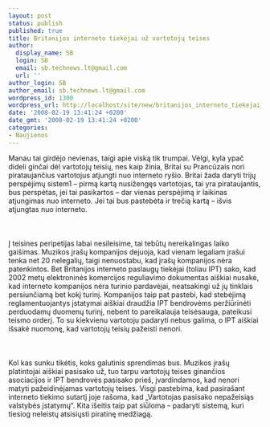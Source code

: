 ```yaml
---
layout: post
status: publish
published: true
title: Britanijos interneto tiekėjai už vartotojų teises
author:
  display_name: SB
  login: SB
  email: sb.technews.lt@gmail.com
  url: ''
author_login: SB
author_email: sb.technews.lt@gmail.com
wordpress_id: 1300
wordpress_url: http://localhost/site/new/britanijos_interneto_tiekejai_uz_vartotoju_teises/
date: '2008-02-19 13:41:24 +0200'
date_gmt: '2008-02-19 13:41:24 +0200'
categories:
- Naujienos
---
```

<p>Manau tai girdėjo nevienas, taigi apie viską tik trumpai. Vėlgi, kyla ypač dideli ginčai dėl vartotojų teisių, nes kaip žinia, Britai su Prancūzais nori pirataujančius vartotojus atjungti nuo interneto ryšio. Britai žada daryti trijų perspėjimų sistem1 – pirmą kartą nusižengęs vartotojas, tai yra pirataujantis, bus perspėtas, jei tai pasikartos – dar vienas perspėjimą ir laikinas atjungimas nuo interneto. Jei tai bus pastebėta ir trečią kartą – išvis atjungtas nuo interneto.<br />
<br><br />
<br>Į teisines peripetijas labai nesileisime, tai tebūtų nereikalingas laiko gaišimas. Muzikos įrašų kompanijos dejuoja, kad vienam legaliam įrašui tenka net 20 nelegalių, taigi nenuostabu, kad įrašų kompanijos nėra patenkintos. Bet Britanijos interneto paslaugų tiekėjai (toliau IPT) sako, kad 2002 metų elektroninės komercijos reguliavimo dokumentas aiškiai nusakė, kad interneto kompanijos nėra turinio pardavėjai, neatsakingi už jų tinklais persiunčiamą bet kokį turinį. Kompanijos taip pat pastebi, kad stebėjimą reglamentuojantys įstatymai aiškiai draudžia IPT bendrovėms peržiūrinėti perduodamų duomenų turinį, nebent to pareikalauja teisėsauga, pateikusi teismo orderį. To su kiekvienu vartotoju padaryti nebus galima, o IPT aiškiai išsakė nuomonę, kad vartotojų teisių pažeisti nenori.<br />
<br><br />
<br>Kol kas sunku tikėtis, koks galutinis sprendimas bus. Muzikos įrašų platintojai aiškiai pasisako už, tuo tarpu vartotojų teises ginančios asociacijos ir IPT bendrovės pasisako prieš, įvardindamos, kad nenori matyti pažeidinėjamas vartotojų teises. Visgi pastebima, kad pasirašant interneto tiekimo sutartį joje rašoma, kad „Vartotojas pasisako nepažeisiąs valstybės įstatymų“. Kita išeitis taip pat siūloma – padaryti sistemą, kuri tiesiog neleistų atsisiųsti piratinę medžiagą.<br />
<br></p>
